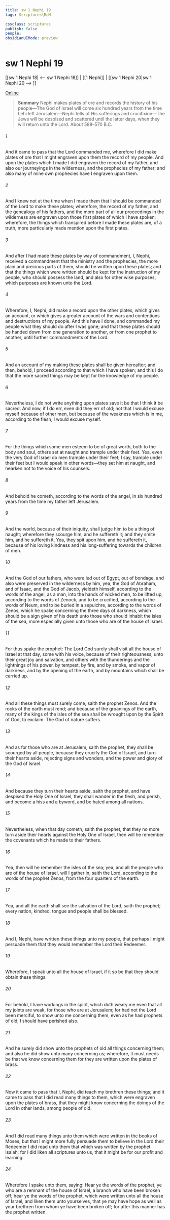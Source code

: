 ```yaml
---
title: sw 1 Nephi 19
tags: Scriptures\BoM

cssclass: scriptures
publish: false
people:
obsidianUIMode: preview
---
```


# sw 1 Nephi 19
[[sw 1 Nephi 18| <-- sw 1 Nephi 18]] | [[1 Nephi]] | [[sw 1 Nephi 20|sw 1 Nephi 20 --> ]]

[Online](https://churchofjesuschrist.org/study/scriptures/bofm/1-ne/19?lang=eng)

> __Summary__
Nephi makes plates of ore and records the history of his people—The God of Israel will come six hundred years from the time Lehi left Jerusalem—Nephi tells of His sufferings and crucifixion—The Jews will be despised and scattered until the latter days, when they will return unto the Lord. About 588–570 B.C.

###### 1 
And it came to pass that the Lord commanded me, wherefore I did make plates of ore that I might engraven upon them the record of my people. And upon the plates which I made I did engraven the record of my father, and also our journeyings in the wilderness, and the prophecies of my father; and also many of mine own prophecies have I engraven upon them.

###### 2 
And I knew not at the time when I made them that I should be commanded of the Lord to make these plates; wherefore, the record of my father, and the genealogy of his fathers, and the more part of all our proceedings in the wilderness are engraven upon those first plates of which I have spoken; wherefore, the things which transpired before I made these plates are, of a truth, more particularly made mention upon the first plates.

###### 3 
And after I had made these plates by way of commandment, I, Nephi, received a commandment that the ministry and the prophecies, the more plain and precious parts of them, should be written upon these plates; and that the things which were written should be kept for the instruction of my people, who should possess the land, and also for other wise purposes, which purposes are known unto the Lord.

###### 4 
Wherefore, I, Nephi, did make a record upon the other plates, which gives an account, or which gives a greater account of the wars and contentions and destructions of my people. And this have I done, and commanded my people what they should do after I was gone; and that these plates should be handed down from one generation to another, or from one prophet to another, until further commandments of the Lord.

###### 5 
And an account of my making these plates shall be given hereafter; and then, behold, I proceed according to that which I have spoken; and this I do that the more sacred things may be kept for the knowledge of my people.

###### 6 
Nevertheless, I do not write anything upon plates save it be that I think it be sacred. And now, if I do err, even did they err of old; not that I would excuse myself because of other men, but because of the weakness which is in me, according to the flesh, I would excuse myself.

###### 7 
For the things which some men esteem to be of great worth, both to the body and soul, others set at naught and trample under their feet. Yea, even the very God of Israel do men trample under their feet; I say, trample under their feet but I would speak in other words—they set him at naught, and hearken not to the voice of his counsels.

###### 8 
And behold he cometh, according to the words of the angel, in six hundred years from the time my father left Jerusalem.

###### 9 
And the world, because of their iniquity, shall judge him to be a thing of naught; wherefore they scourge him, and he suffereth it; and they smite him, and he suffereth it. Yea, they spit upon him, and he suffereth it, because of his loving kindness and his long-suffering towards the children of men.

###### 10 
And the God of our fathers, who were led out of Egypt, out of bondage, and also were preserved in the wilderness by him, yea, the God of Abraham, and of Isaac, and the God of Jacob, yieldeth himself, according to the words of the angel, as a man, into the hands of wicked men, to be lifted up, according to the words of Zenock, and to be crucified, according to the words of Neum, and to be buried in a sepulchre, according to the words of Zenos, which he spake concerning the three days of darkness, which should be a sign given of his death unto those who should inhabit the isles of the sea, more especially given unto those who are of the house of Israel.

###### 11 
For thus spake the prophet: The Lord God surely shall visit all the house of Israel at that day, some with his voice, because of their righteousness, unto their great joy and salvation, and others with the thunderings and the lightnings of his power, by tempest, by fire, and by smoke, and vapor of darkness, and by the opening of the earth, and by mountains which shall be carried up.

###### 12 
And all these things must surely come, saith the prophet Zenos. And the rocks of the earth must rend; and because of the groanings of the earth, many of the kings of the isles of the sea shall be wrought upon by the Spirit of God, to exclaim: The God of nature suffers.

###### 13 
And as for those who are at Jerusalem, saith the prophet, they shall be scourged by all people, because they crucify the God of Israel, and turn their hearts aside, rejecting signs and wonders, and the power and glory of the God of Israel.

###### 14 
And because they turn their hearts aside, saith the prophet, and have despised the Holy One of Israel, they shall wander in the flesh, and perish, and become a hiss and a byword, and be hated among all nations.

###### 15 
Nevertheless, when that day cometh, saith the prophet, that they no more turn aside their hearts against the Holy One of Israel, then will he remember the covenants which he made to their fathers.

###### 16 
Yea, then will he remember the isles of the sea; yea, and all the people who are of the house of Israel, will I gather in, saith the Lord, according to the words of the prophet Zenos, from the four quarters of the earth.

###### 17 
Yea, and all the earth shall see the salvation of the Lord, saith the prophet; every nation, kindred, tongue and people shall be blessed.

###### 18 
And I, Nephi, have written these things unto my people, that perhaps I might persuade them that they would remember the Lord their Redeemer.

###### 19 
Wherefore, I speak unto all the house of Israel, if it so be that they should obtain these things.

###### 20 
For behold, I have workings in the spirit, which doth weary me even that all my joints are weak, for those who are at Jerusalem; for had not the Lord been merciful, to show unto me concerning them, even as he had prophets of old, I should have perished also.

###### 21 
And he surely did show unto the prophets of old all things concerning them; and also he did show unto many concerning us; wherefore, it must needs be that we know concerning them for they are written upon the plates of brass.

###### 22 
Now it came to pass that I, Nephi, did teach my brethren these things; and it came to pass that I did read many things to them, which were engraven upon the plates of brass, that they might know concerning the doings of the Lord in other lands, among people of old.

###### 23 
And I did read many things unto them which were written in the books of Moses; but that I might more fully persuade them to believe in the Lord their Redeemer I did read unto them that which was written by the prophet Isaiah; for I did liken all scriptures unto us, that it might be for our profit and learning.

###### 24 
Wherefore I spake unto them, saying: Hear ye the words of the prophet, ye who are a remnant of the house of Israel, a branch who have been broken off; hear ye the words of the prophet, which were written unto all the house of Israel, and liken them unto yourselves, that ye may have hope as well as your brethren from whom ye have been broken off; for after this manner has the prophet written.

